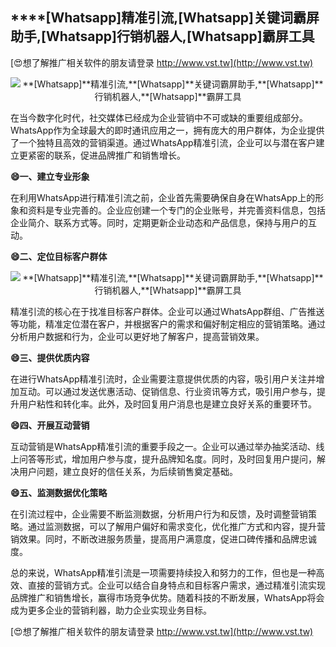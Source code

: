 ## ****[Whatsapp]**精准引流,**[Whatsapp]**关键词霸屏助手,**[Whatsapp]**行销机器人,**[Whatsapp]**霸屏工具**

[😍想了解推广相关软件的朋友请登录 http://www.vst.tw](http://www.vst.tw)

 <center><img src="https://vst.tw/MP4/tuiguang/png/2.png" alt="**[Whatsapp]**精准引流,**[Whatsapp]**关键词霸屏助手,**[Whatsapp]**行销机器人,**[Whatsapp]**霸屏工具"></center>

在当今数字化时代，社交媒体已经成为企业营销中不可或缺的重要组成部分。WhatsApp作为全球最大的即时通讯应用之一，拥有庞大的用户群体，为企业提供了一个独特且高效的营销渠道。通过WhatsApp精准引流，企业可以与潜在客户建立更紧密的联系，促进品牌推广和销售增长。

**😄一、建立专业形象**

在利用WhatsApp进行精准引流之前，企业首先需要确保自身在WhatsApp上的形象和资料是专业完善的。企业应创建一个专门的企业账号，并完善资料信息，包括企业简介、联系方式等。同时，定期更新企业动态和产品信息，保持与用户的互动。

**😄二、定位目标客户群体**

 <center><img src="https://vst.tw/MP4/tuiguang/png/5.png" alt="**[Whatsapp]**精准引流,**[Whatsapp]**关键词霸屏助手,**[Whatsapp]**行销机器人,**[Whatsapp]**霸屏工具"></center>

精准引流的核心在于找准目标客户群体。企业可以通过WhatsApp群组、广告推送等功能，精准定位潜在客户，并根据客户的需求和偏好制定相应的营销策略。通过分析用户数据和行为，企业可以更好地了解客户，提高营销效果。

**😄三、提供优质内容**

在进行WhatsApp精准引流时，企业需要注意提供优质的内容，吸引用户关注并增加互动。可以通过发送优惠活动、促销信息、行业资讯等方式，吸引用户参与，提升用户粘性和转化率。此外，及时回复用户消息也是建立良好关系的重要环节。

**😄四、开展互动营销**

互动营销是WhatsApp精准引流的重要手段之一。企业可以通过举办抽奖活动、线上问答等形式，增加用户参与度，提升品牌知名度。同时，及时回复用户提问，解决用户问题，建立良好的信任关系，为后续销售奠定基础。

**😄五、监测数据优化策略**

在引流过程中，企业需要不断监测数据，分析用户行为和反馈，及时调整营销策略。通过监测数据，可以了解用户偏好和需求变化，优化推广方式和内容，提升营销效果。同时，不断改进服务质量，提高用户满意度，促进口碑传播和品牌忠诚度。

总的来说，WhatsApp精准引流是一项需要持续投入和努力的工作，但也是一种高效、直接的营销方式。企业可以结合自身特点和目标客户需求，通过精准引流实现品牌推广和销售增长，赢得市场竞争优势。随着科技的不断发展，WhatsApp将会成为更多企业的营销利器，助力企业实现业务目标。

[😍想了解推广相关软件的朋友请登录 http://www.vst.tw](http://www.vst.tw)



